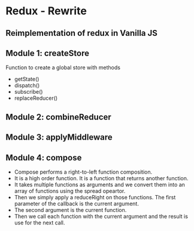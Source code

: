 # Redux - Rewrite

## Reimplementation of redux in Vanilla JS


## Module 1: createStore

Function to create a global store with methods 

* getState()
* dispatch()
* subscribe()
* replaceReducer()


## Module 2: combineReducer

## Module 3: applyMiddleware

## Module 4: compose

* Compose performs a right-to-left function composition.
* It is a high order function. It is a function that returns another function.
* It takes multiple functions as arguments and we convert them into an array of functions using the spread opeartor.
* Then we simply apply a reduceRight on those functions. The first parameter of the callback is the current argument.
* The second argument is the current function.
* Then we call each function with the current argument and the result is use for the next call.
